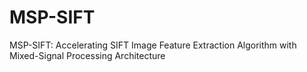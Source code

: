 # MSP-SIFT
MSP-SIFT: Accelerating SIFT Image Feature Extraction Algorithm with Mixed-Signal Processing Architecture
